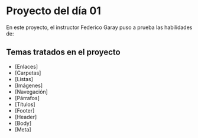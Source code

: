 # Proyecto del día 01

En este proyecto, el instructor Federico Garay puso a prueba las habilidades de:

## Temas tratados en el proyecto

- [Enlaces]
- [Carpetas]
- [Listas]
- [Imágenes]
- [Navegación]
- [Párrafos]
- [Títulos]
- [Footer]
- [Header]
- [Body]
- [Meta]
